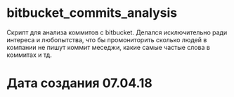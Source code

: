 # bitbucket_commits_analysis

Скрипт для анализа коммитов с bitbucket. Делался исключительно ради интереса и любопытства, что бы промониторить сколько людей в компании не пишут коммит меседжи, какие самые частые слова в коммитах и тд.

# Дата создания 07.04.18
